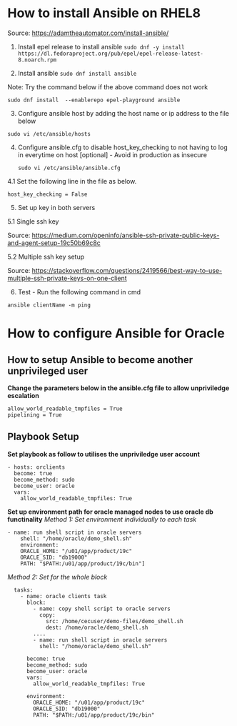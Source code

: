 # How to install Ansible on RHEL8
Source: https://adamtheautomator.com/install-ansible/

1. Install epel release to install ansible
`sudo dnf -y install https://dl.fedoraproject.org/pub/epel/epel-release-latest-8.noarch.rpm`

2. Install ansible
`sudo dnf install ansible`

Note: Try the command below if the above command does not work

`sudo dnf install  --enablerepo epel-playground ansible`

3. Configure ansible host by adding the host name or ip address to the file below

`sudo vi /etc/ansible/hosts`

4. Configure ansible.cfg to disable host_key_checking to not having to log in everytime on host [optional] - Avoid in production as insecure

    `sudo vi /etc/ansible/ansible.cfg`

4.1 Set the following line in the file as below.

`host_key_checking = False`

5. Set up key in both servers 

5.1 Single ssh key

Source: https://medium.com/openinfo/ansible-ssh-private-public-keys-and-agent-setup-19c50b69c8c

5.2 Multiple ssh key setup

Source: https://stackoverflow.com/questions/2419566/best-way-to-use-multiple-ssh-private-keys-on-one-client

6. Test - Run the following command in cmd

`ansible clientName -m ping`

# How to configure Ansible for Oracle
## How to setup Ansible to become another unprivileged user
**Change the parameters below in the ansible.cfg file to allow unpriviledge escalation**
```
allow_world_readable_tmpfiles = True
pipelining = True
```

## Playbook Setup
**Set playbook as follow to utilises the unpriviledge user account**
```
- hosts: orclients
  become: true
  become_method: sudo
  become_user: oracle
  vars:
    allow_world_readable_tmpfiles: True
```

**Set up environment path for oracle managed nodes to use oracle db functinality**
*Method 1: Set environment individually to each task*
```
- name: run shell script in oracle servers
    shell: "/home/oracle/demo_shell.sh"
    environment:
    ORACLE_HOME: "/u01/app/product/19c"
    ORACLE_SID: "db19000"
    PATH: "$PATH:/u01/app/product/19c/bin"]
```

*Method 2: Set for the whole block*
```
  tasks:
    - name: oracle clients task
      block:
        - name: copy shell script to oracle servers
          copy:
            src: /home/cecuser/demo-files/demo_shell.sh
            dest: /home/oracle/demo_shell.sh
        ....
        - name: run shell script in oracle servers
          shell: "/home/oracle/demo_shell.sh"

      become: true
      become_method: sudo
      become_user: oracle
      vars:
        allow_world_readable_tmpfiles: True
      
      environment:
        ORACLE_HOME: "/u01/app/product/19c"
        ORACLE_SID: "db19000"
        PATH: "$PATH:/u01/app/product/19c/bin"
```

